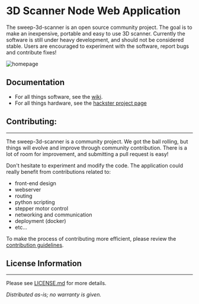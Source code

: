 # 3D Scanner Node Web Application 
The sweep-3d-scanner is an open source community project. The goal is to make an inexpensive, portable and easy to use 3D scanner. Currently the software is still under heavy development, and should not be considered stable. Users are encouraged to experiment with the software, report bugs and contribute fixes!

![homepage](https://s3.amazonaws.com/scanse/3D-Scanner/docs/imgs/webapp/homepage_1.PNG)

## Documentation
- For all things software, see the [wiki](https://github.com/scanse/sweep-3d-scanner/wiki).
- For all things hardware, see the [hackster project page](https://www.hackster.io/scanse/sweep-3d-scanner-035a5f)


## Contributing:
-------------------
The sweep-3d-scanner is a community project. We got the ball rolling, but things will evolve and improve through community contribution. There is a lot of room for improvement, and submitting a pull request is easy! 

Don't hesitate to experiment and modify the code. The application could really benefit from contributions related to:
- front-end design
- webserver
- routing
- python scripting
- stepper motor control
- networking and communication
- deployment (docker)
- etc...

To make the process of contributing more efficient, please review the [contribution guidelines](.github/CONTRIBUTING.md).


## License Information
-------------------

Please see [LICENSE.md](License.md) for more details.

*Distributed as-is; no warranty is given.*
